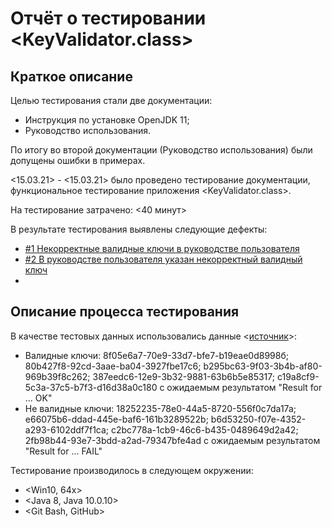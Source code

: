# Отчёт о тестировании <KeyValidator.class>

## Краткое описание

Целью тестирования стали две документации: 
 - Инструкция по установке OpenJDK 11;
 - Руководство использования.
 
 По итогу во второй документации (Руководство использования) были допущены ошибки в примерах. 

<15.03.21> - <15.03.21> было проведено тестирование документации, функциональное тестирование приложения <KeyValidator.class>.

На тестирование затрачено: <40 минут>

В результате тестирования выявлены следующие дефекты:
* [#1 Некорректные валидные ключи в руководстве пользователя](https://github.com/ZmbOrk/Homework-1.1---2-Java/issues/1)
* [#2 В руководстве пользователя указан некорректный валидный ключ ](https://github.com/ZmbOrk/Homework-1.1---2-Java/issues/2)
* 

## Описание процесса тестирования

В качестве тестовых данных использовались данные <[источник](https://github.com/netology-code/javaqa-homeworks/blob/master/intro/user-manual.md)>:
* Валидные ключи: 8f05e6a7-70e9-33d7-bfe7-b19eae0d8998б;
80b427f8-92cd-3aae-ba04-3927fbe17c6;
b295bc63-9f03-3b4b-af80-969b39f8c262;
387eedc6-12e9-3b32-9881-63b6b5e85317;
c19a8cf9-5c3a-37c5-b7f3-d16d38a0c180 c ожидаемым результатом "Result for ... OK" 
* Не валидные ключи: 18252235-78e0-44a5-8720-556f0c7da17a;
e66075b6-ddad-445e-baf6-161b3289522b;
b6d53250-f07e-4352-a293-6102ddf7f1ca;
c2bc778a-1cb9-46c6-b435-0489649d2a42;
2fb98b44-93e7-3bdd-a2ad-79347bfe4ad с ожидаемым результатом "Result for ... FAIL"


Тестирование производилось в следующем окружении:
* <Win10, 64x>
* <Java 8, Java 10.0.10>
* <Git Bash, GitHub>  
